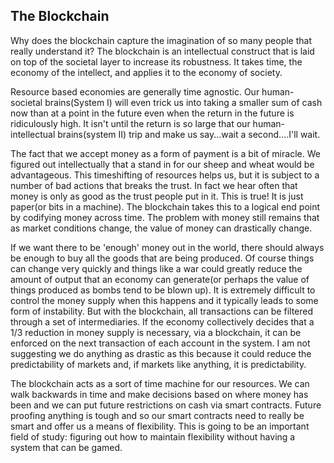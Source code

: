 ## The Blockchain

Why does the blockchain capture the imagination of so many people that really understand it? The blockchain is an intellectual construct that is laid on top of the societal layer to increase its robustness. It takes time, the economy of the intellect, and applies it to the economy of society.

Resource based economies are generally time agnostic. Our human-societal brains(System I) will even trick us into taking a smaller sum of cash now than at a point in the future even when the return in the future is ridiculously high. It isn't until the return is so large that our human-intellectual brains(system II) trip and make us say...wait a second....I'll wait.

The fact that we accept money as a form of payment is a bit of miracle. We figured out intellectually that a stand in for our sheep and wheat would be advantageous. This timeshifting of resources helps us, but it is subject to a number of bad actions that breaks the trust. In fact we hear often that money is only as good as the trust people put in it. This is true! It is just paper(or bits in a machine). The blockchain takes this to a logical end point by codifying money across time. The problem with money still remains that as market conditions change, the value of money can drastically change.

If we want there to be 'enough' money out in the world, there should always be enough to buy all the goods that are being produced. Of course things can change very quickly and things like a war could greatly reduce the amount of output that an economy can generate(or perhaps the value of things produced as bombs tend to be blown up). It is extremely difficult to control the money supply when this happens and it typically leads to some form of instability. But with the blockchain, all transactions can be filtered through a set of intermediaries. If the economy collectively decides that a 1/3 reduction in money supply is necessary, via a blockchain, it can be enforced on the next transaction of each account in the system. I am not suggesting we do anything as drastic as this because it could reduce the predictability of markets and, if markets like anything, it is predictability.

The blockchain acts as a sort of time machine for our resources. We can walk backwards in time and make decisions based on where money has been and we can put future restrictions on cash via smart contracts. Future proofing anything is tough and so our smart contracts need to really be smart and offer us a means of flexibility. This is going to be an important field of study: figuring out how to maintain flexibility without having a system that can be gamed.


